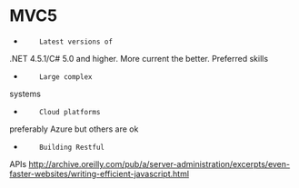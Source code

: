 # MVC5
  
  *         Latest versions of
  .NET 4.5.1/C# 5.0 and higher.  More current the
  better.
  Preferred skills
  
  *         Large complex
  systems
  
  *         Cloud platforms
  preferably Azure but others are ok
  
  *         Building Restful
  APIs
http://archive.oreilly.com/pub/a/server-administration/excerpts/even-faster-websites/writing-efficient-javascript.html
